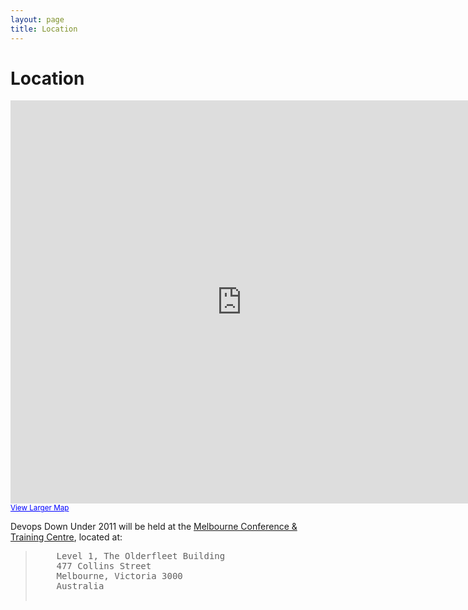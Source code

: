 ```yaml
---
layout: page
title: Location
---
```


Location
========

<iframe width="740" height="645" frameborder="0" scrolling="no" marginheight="0" marginwidth="0" src="http://maps.google.com.au/maps?f=q&amp;source=s_q&amp;hl=en&amp;geocode=&amp;q=melbourne+conference+%26+training+centre,+collins+street,+melbourne&amp;aq=&amp;sll=-37.842766,144.971589&amp;sspn=0.113058,0.231228&amp;ie=UTF8&amp;hq=melbourne+conference+%26+training+centre,&amp;hnear=Collins+St,+Melbourne+Victoria&amp;ll=-37.818432,144.958452&amp;spn=0.006295,0.006295&amp;output=embed"></iframe><br /><small><a href="http://maps.google.com.au/maps?f=q&amp;source=embed&amp;hl=en&amp;geocode=&amp;q=melbourne+conference+%26+training+centre,+collins+street,+melbourne&amp;aq=&amp;sll=-37.842766,144.971589&amp;sspn=0.113058,0.231228&amp;ie=UTF8&amp;hq=melbourne+conference+%26+training+centre,&amp;hnear=Collins+St,+Melbourne+Victoria&amp;ll=-37.818432,144.958452&amp;spn=0.006295,0.006295" style="color:#0000FF;text-align:left">View Larger Map</a></small>

Devops Down Under 2011 will be held at the <a href="http://www.mctc.net.au/default.htm">Melbourne Conference &amp; Training Centre</a>, located at:

<blockquote class="address">
  <pre>
	Level 1, The Olderfleet Building
	477 Collins Street
	Melbourne, Victoria 3000 
	Australia
  </pre>
</blockquote>

